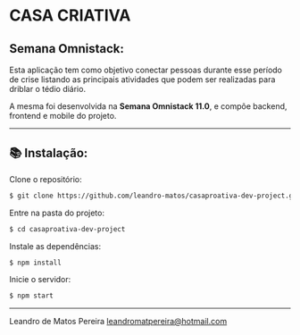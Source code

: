 # CASA CRIATIVA
## Semana Omnistack:

Esta aplicação tem como objetivo conectar pessoas durante esse período de crise listando as principais atividades que podem ser realizadas para driblar o tédio diário.

A mesma foi desenvolvida na **Semana Omnistack 11.0**, e compõe backend, frontend e mobile do projeto.

---

## :books: Instalação:

Clone o repositório:
```sh
$ git clone https://github.com/leandro-matos/casaproativa-dev-project.git
```

Entre na pasta do projeto:
```sh
$ cd casaproativa-dev-project
```
Instale as dependências:
```sh
$ npm install
```
Inicie o servidor:
```sh
$ npm start
```

----------

Leandro de Matos Pereira
leandromatpereira@hotmail.com
